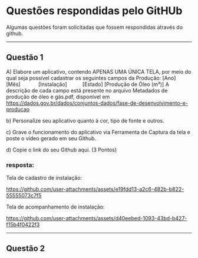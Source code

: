 # Questões respondidas pelo GitHUb

Algumas questões foram solicitadas que fossem respondidas através do github.

---

## Questão 1

A) Elabore um aplicativo, contendo APENAS UMA ÚNICA TELA, por meio do qual seja possível cadastrar os seguintes campos da Produção:
[Ano]      [Mês]       [Instalação]      [Estado]     [Produção de Óleo (m³)]
A descrição de cada campo está presente no arquivo Metadados de produção de óleo e gás.pdf, disponível em https://dados.gov.br/dados/conjuntos-dados/fase-de-desenvolvimento-e-producao

b) Personalize seu aplicativo quanto à cor, tipo de fonte e outros.

c) Grave o funcionamento do aplicativo via Ferramenta de Captura da tela e poste o vídeo gerado em seu Github.

d) Copie o link do seu Github aqui.
(3 Pontos)

### resposta:

Tela de cadastro de instalação:

https://github.com/user-attachments/assets/e19fdd13-a2c6-482b-b822-55555073c7f5

Tela de acompanhamento de instalação:

https://github.com/user-attachments/assets/d40eebed-1093-43bd-b427-f15b4f0422f3

---

## Questão 2
